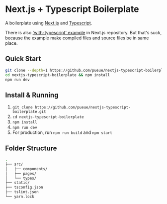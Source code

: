 # Next.js + Typescript Boilerplate

A boilerplate using [Next.js](https://github.com/zeit/next.js/) and [Typescript](https://www.typescriptlang.org/).

There is also ['with-typescript' example](https://github.com/zeit/next.js/tree/v3-beta/examples/with-typescript) in Next.js repository. But that's suck, because the example make compiled files and source files be in same place.

## Quick Start

```sh
git clone --depth=1 https://github.com/pueue/nextjs-typescript-boilerplate.git
cd nextjs-typescript-boilerplate && npm install
npm run dev
```

## Install & Running

1. `git clone https://github.com/pueue/nextjs-typescript-boilerplate.git`
2. `cd nextjs-typescript-boilerplate`
3. `npm install`
4. `npm run dev`
5. For production, run `npm run build` and `npm start`

## Folder Structure

```sh
.
├── src/
│   ├── components/
│   ├── pages/
│   └── types/
├── static/
├── tsconfig.json
├── tslint.json
└── yarn.lock
```